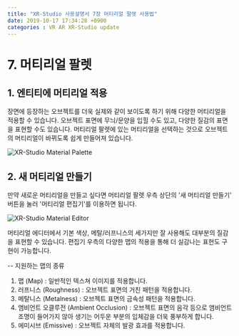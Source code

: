 ```yaml
---
title: "XR-Studio 사용설명서 7장 머티리얼 팔렛 사용법"
date: 2019-10-17 17:34:28 +0900
categories : VR AR XR-Studio update
---
```


# 7. 머티리얼 팔렛

## 1. 엔티티에 머티리얼 적용
장면에 등장하는 오브젝트를 더욱 실제와 같이 보이도록 하기 위해 다양한 머티리얼을 적용할 수 있습니다. 
오브젝트 표면에 무늬/문양을 입힐 수도 있고, 다양한 질감의 표면을 표현할 수도 있습니다. 
머티리얼 팔렛에 있는 머티리얼을 선택하는 것으로 오브젝트의 머티리얼이 바뀌도록 쉽게 만들어져 있습니다.

![XR-Studio Material Palette](https://xr-studio.github.io/resources/2019-10-17/xr-studio-material.png)

## 2. 새 머티리얼 만들기
만약 새로운 머티리얼을 만들고 싶다면 머티리얼 팔렛 우측 상단의 '새 머티리얼 만들기' 버튼을 눌러 '머티리얼 편집기'를 이용하면 됩니다.

![XR-Studio Material Editor](https://xr-studio.github.io/resources/2019-10-17/xr-studio-material-editor.png)

머티리얼 에디터에서 기본 색상, 메탈/러프니스의 세가지만 잘 사용해도 대부분의 질감을 표현할 수 있습니다. 
편집기 우측의 다양한 맵의 적용을 통해 더 실감나는 표현도 구현이 가능합니다. 

-- 지원하는 맵의 종류
1. 맵 (Map) : 일반적인 텍스쳐 이미지를 적용합니다.
2. 러프니스 (Roughness) : 오브젝트 표면의 거친 패턴을 적용합니다.
3. 메탈니스 (Metalness) : 오브젝트 표면의 금속성 패턴을 적용합니다.
4. 앰비언트 오클루전 (Ambient Occlusion) : 오브젝트 표면의 음각 등으로 앰비언트 조명이 들어가지 않아 생기는 어두운 부분의 입체감을 더욱 풍부하게 합니다. 
5. 에미시브 (Emissive) : 오브젝트 자체의 발광 효과를 적용합니다.

